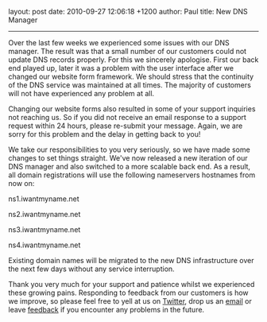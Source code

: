layout: post
date: 2010-09-27 12:06:18 +1200
author: Paul
title: New DNS Manager



----

Over the last few weeks we experienced some issues with our DNS manager. The result was that a small number of our customers could not update DNS records properly. For this we sincerely apologise. First our back end played up, later it was a problem with the user interface after we changed our website form framework. We should stress that the continuity of the DNS service was maintained at all times. The majority of customers will not have experienced any problem at all.

Changing our website forms also resulted in some of your support inquiries not reaching us. So if you did not receive an email response to a support request within 24 hours, please re-submit your message. Again, we are sorry for this problem and the delay in getting back to you!

We take our responsibilities to you very seriously, 
so we have made some changes to set things straight. We've now 
released a new iteration of our DNS manager and also switched to a more 
scalable back end. As a result, all domain registrations will use the 
following nameservers hostnames from now on:

ns1.iwantmyname.net

ns2.iwantmyname.net

ns3.iwantmyname.net

ns4.iwantmyname.net

Existing
 domain names will be migrated to the new DNS infrastructure 
over the next few days without any service interruption.

Thank you very much for your support and patience whilst we 
experienced 
these growing pains. Responding to feedback from our customers is how we
 improve, so please feel free to yell at us on [Twitter](https://twitter.com/iWantMyNameNZ), drop us an
[ email](mailto:help@support.iwantmyname.com) or leave [feedback](https://iwantmyname.co.nz/support) if you encounter any problems in 
the future.
